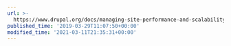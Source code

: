 ```yaml
---
url: >-
  https://www.drupal.org/docs/managing-site-performance-and-scalability/site-monitoring-tools/nagios-drupal-plugin
published_time: '2019-03-29T11:07:50+00:00'
modified_time: '2021-03-11T21:35:31+00:00'
---
```

